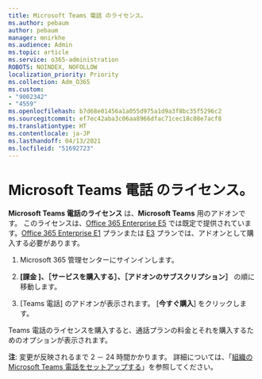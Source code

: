 ```yaml
---
title: Microsoft Teams 電話 のライセンス。
ms.author: pebaum
author: pebaum
manager: mnirkhe
ms.audience: Admin
ms.topic: article
ms.service: o365-administration
ROBOTS: NOINDEX, NOFOLLOW
localization_priority: Priority
ms.collection: Adm_O365
ms.custom:
- "9002342"
- "4559"
ms.openlocfilehash: b7d68e01456a1a055d975a1d9a3f8bc35f5296c2
ms.sourcegitcommit: ef7ec42aba3c06aa8966dfac71cec18c08e7acf8
ms.translationtype: HT
ms.contentlocale: ja-JP
ms.lasthandoff: 04/13/2021
ms.locfileid: "51692723"
---
```

# <a name="microsoft-teams-phone-license"></a>Microsoft Teams 電話 のライセンス。

**Microsoft Teams 電話のライセンス** は、**Microsoft Teams** 用のアドオンです。 このライセンスは、[Office 365 Enterprise E5](https://www.microsoft.com/microsoft-365/business/office-365-enterprise-e5-business-software?rtc=1&activetab=pivot%3aoverviewtab) では既定で提供されています。[Office 365 Enterprise E1](https://products.office.com/business/office-365-enterprise-e1-business-software) プランまたは [E3](https://products.office.com/business/office-365-enterprise-e3-business-software) プランでは、アドオンとして購入する必要があります。

1. Microsoft 365 管理センターにサインインします。

2. **[課金 ]、［サービスを購入する］、［アドオンのサブスクリプション］** の順に移動します。 

3. [Teams 電話] のアドオンが表示されます。 [**今すぐ購入**] をクリックします。

Teams 電話のライセンスを購入すると、通話プランの料金とそれを購入するためのオプションが表示されます。

**注**: 変更が反映されるまで 2 － 24 時間かかります。 詳細については、「[組織の Microsoft Teams 電話をセットアップする](https://docs.microsoft.com/MicrosoftTeams/setting-up-your-phone-system)」を参照してください。 

